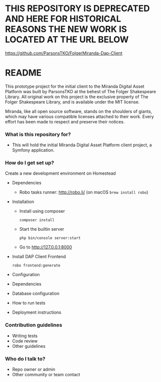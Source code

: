 # THIS REPOSITORY IS DEPRECATED AND HERE FOR HISTORICAL REASONS THE NEW WORK IS LOCATED AT THE URL BELOW #

https://github.com/ParsonsTKO/FolgerMiranda-Dap-Client

# README #

This prototype project for the initial client to the Miranda Digital Asset Platform was built by ParsonsTKO at the behest of The Folger Shakespeare Library. All original work on this project is the exclusive property of The Folger Shakespeare Library, and is available under the MIT license. 

Miranda, like all open source software, stands on the shoulders of giants, which may have various compatible licenses attached to their work. Every effort has been made to respect and preserve their notices.


### What is this repository for? ###

* This will hold the initial Miranda Digital Asset Platform client project, a Symfony application.

### How do I get set up? ###

Create a new development environment on Homestead

* Dependencies
  - Robo tasks runner: http://robo.li/ (on macOS `brew install robo`)

* Installation

    * Install using composer

        `composer install`

    * Start the builtin server

        `php bin/console server:start`

    * Go to http://127.0.0.1:8000
* Install DAP Client Frontend

  `robo frontend:generate`

* Configuration
* Dependencies
* Database configuration
* How to run tests
* Deployment instructions

### Contribution guidelines ###

* Writing tests
* Code review
* Other guidelines

### Who do I talk to? ###

* Repo owner or admin
* Other community or team contact
